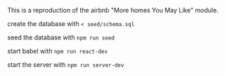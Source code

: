 This is a reproduction of the airbnb "More homes You May Like" module.

create the database with ```< seed/schema.sql```

seed the database with ```npm run seed```

start babel with ```npm run react-dev```

start the server with ```npm run server-dev```
